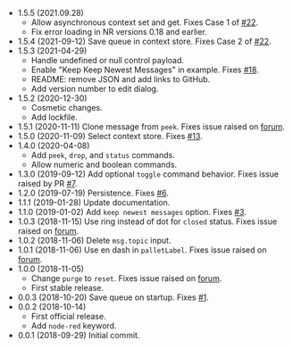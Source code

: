 - 1.5.5 (2021.09.28) 
    - Allow asynchronous context set and get. Fixes Case 1 of
[#22](https://github.com/drmibell/node-red-contrib-queue-gate/issues/22).
    - Fix error loading in NR versions 0.18 and earlier.
- 1.5.4 (2021-09-12) Save queue in context store. Fixes Case 2 of
[#22](https://github.com/drmibell/node-red-contrib-queue-gate/issues/22).
- 1.5.3 (2021-04-29) 
    - Handle undefined or null control payload.
    - Enable "Keep Keep Newest Messages" in example. Fixes [#18](https://github.com/drmibell/node-red-contrib-queue-gate/issues/18).
    - README: remove JSON and add links to GitHub.
    - Add version number to edit dialog.
- 1.5.2 (2020-12-30)
    - Cosmetic changes. 
    - Add lockfile.
- 1.5.1 (2020-11-11) Clone message from `peek`. Fixes issue raised on [forum](https://discourse.nodered.org/t/weird-issue-with-node-red-contrib-queue-gate/35677).
- 1.5.0 (2020-11-09) Select context store. Fixes [#13](https://github.com/drmibell/node-red-contrib-queue-gate/issues/13).
- 1.4.0 (2020-04-08)
    - Add `peek`, `drop`, and `status` commands.
    - Allow numeric and boolean commands.
- 1.3.0 (2019-09-12) Add optional `toggle` command behavior. Fixes issue raised by PR [#7](https://github.com/drmibell/node-red-contrib-queue-gate/pull/7).
- 1.2.0 (2019-07-19) Persistence. Fixes [#6](https://github.com/drmibell/node-red-contrib-queue-gate/issues/6).
- 1.1.1 (2019-01-28) Update documentation.
- 1.1.0 (2019-01-02) Add `keep newest messages` option. Fixes [#3](https://github.com/drmibell/node-red-contrib-queue-gate/issues/3).
- 1.0.3 (2018-11-15) Use ring instead of dot for `closed` status. Fixes issue raised on [forum]().
- 1.0.2 (2018-11-06) Delete `msg.topic` input.
- 1.0.1 (2018-11-06) Use en dash in `palletLabel`. Fixes issue raised on [forum](https://discourse.nodered.org/t/announce-node-red-contrib-queue-gate/3948/12?u=drmibell).
- 1.0.0 (2018-11-05)
    - Change `purge` to `reset`. Fixes issue raised on [forum](https://discourse.nodered.org/t/announce-node-red-contrib-queue-gate/3948/8?u=drmibell).
    - First stable release.
- 0.0.3 (2018-10-20) Save queue on startup. Fixes [#1](https://github.com/drmibell/node-red-contrib-queue-gate/issues/1).
- 0.0.2 (2018-10-14) 
    - First official release.
    - Add `node-red` keyword.
- 0.0.1 (2018-09-29) Initial commit.